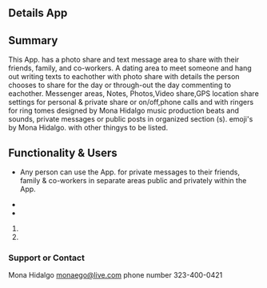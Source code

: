 ## Details App

## Summary

This App. has a photo share and text message area to share with their friends, family,
and co-workers. A dating area to meet someone and hang out writing texts to eachother with photo share
with details the person chooses to share for the day or through-out the day commenting to eachother. Messenger areas, Notes, Photos,Video share,GPS location share settings for personal & private share or on/off,phone calls and with ringers for ring tomes designed by Mona Hidalgo music production beats and sounds, private messages or public posts in organized section (s). emoji's by Mona Hidalgo. with other thingys to be listed.



## Functionality & Users

* Any person can use the App. for private messages to their friends, family & co-workers in separate areas public and privately within the App.


- 
-  

1. 
2. 





### Support or Contact

Mona Hidalgo monaego@live.com 
phone number 323-400-0421
